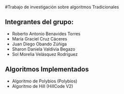 #Trabajo de investigación sobre algoritmos Tradicionales

## Integrantes del grupo:
* Roberto Antonio Benavides Torres
* María Graciel Cruz Cáceres
* Juan Diego Obando Zúñiga
* Sharon Daniela Valdivia Begazo
* Sol Morelia Velásquez Rodríguez   

## Algoritmos Implementados
* Algoritmo de Polybios (Polybios)
* Algoritmo de Hill (HillCode V2)
